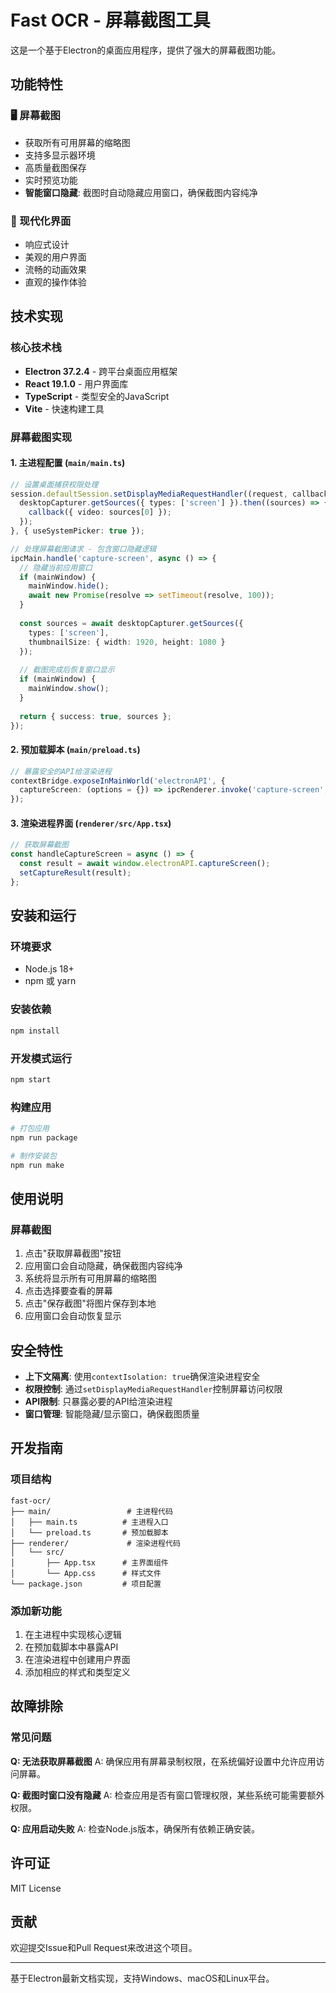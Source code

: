 # Fast OCR - 屏幕截图工具

这是一个基于Electron的桌面应用程序，提供了强大的屏幕截图功能。

## 功能特性

### 🖥️ 屏幕截图
- 获取所有可用屏幕的缩略图
- 支持多显示器环境
- 高质量截图保存
- 实时预览功能
- **智能窗口隐藏**: 截图时自动隐藏应用窗口，确保截图内容纯净

### 🎨 现代化界面
- 响应式设计
- 美观的用户界面
- 流畅的动画效果
- 直观的操作体验

## 技术实现

### 核心技术栈
- **Electron 37.2.4** - 跨平台桌面应用框架
- **React 19.1.0** - 用户界面库
- **TypeScript** - 类型安全的JavaScript
- **Vite** - 快速构建工具

### 屏幕截图实现

#### 1. 主进程配置 (`main/main.ts`)
```typescript
// 设置桌面捕获权限处理
session.defaultSession.setDisplayMediaRequestHandler((request, callback) => {
  desktopCapturer.getSources({ types: ['screen'] }).then((sources) => {
    callback({ video: sources[0] });
  });
}, { useSystemPicker: true });

// 处理屏幕截图请求 - 包含窗口隐藏逻辑
ipcMain.handle('capture-screen', async () => {
  // 隐藏当前应用窗口
  if (mainWindow) {
    mainWindow.hide();
    await new Promise(resolve => setTimeout(resolve, 100));
  }
  
  const sources = await desktopCapturer.getSources({ 
    types: ['screen'],
    thumbnailSize: { width: 1920, height: 1080 }
  });
  
  // 截图完成后恢复窗口显示
  if (mainWindow) {
    mainWindow.show();
  }
  
  return { success: true, sources };
});
```

#### 2. 预加载脚本 (`main/preload.ts`)
```typescript
// 暴露安全的API给渲染进程
contextBridge.exposeInMainWorld('electronAPI', {
  captureScreen: (options = {}) => ipcRenderer.invoke('capture-screen', options)
});
```

#### 3. 渲染进程界面 (`renderer/src/App.tsx`)
```typescript
// 获取屏幕截图
const handleCaptureScreen = async () => {
  const result = await window.electronAPI.captureScreen();
  setCaptureResult(result);
};
```

## 安装和运行

### 环境要求
- Node.js 18+
- npm 或 yarn

### 安装依赖
```bash
npm install
```

### 开发模式运行
```bash
npm start
```

### 构建应用
```bash
# 打包应用
npm run package

# 制作安装包
npm run make
```

## 使用说明

### 屏幕截图
1. 点击"获取屏幕截图"按钮
2. 应用窗口会自动隐藏，确保截图内容纯净
3. 系统将显示所有可用屏幕的缩略图
4. 点击选择要查看的屏幕
5. 点击"保存截图"将图片保存到本地
6. 应用窗口会自动恢复显示

## 安全特性

- **上下文隔离**: 使用`contextIsolation: true`确保渲染进程安全
- **权限控制**: 通过`setDisplayMediaRequestHandler`控制屏幕访问权限
- **API限制**: 只暴露必要的API给渲染进程
- **窗口管理**: 智能隐藏/显示窗口，确保截图质量

## 开发指南

### 项目结构
```
fast-ocr/
├── main/                 # 主进程代码
│   ├── main.ts          # 主进程入口
│   └── preload.ts       # 预加载脚本
├── renderer/             # 渲染进程代码
│   └── src/
│       ├── App.tsx      # 主界面组件
│       └── App.css      # 样式文件
└── package.json         # 项目配置
```

### 添加新功能
1. 在主进程中实现核心逻辑
2. 在预加载脚本中暴露API
3. 在渲染进程中创建用户界面
4. 添加相应的样式和类型定义

## 故障排除

### 常见问题

**Q: 无法获取屏幕截图**
A: 确保应用有屏幕录制权限，在系统偏好设置中允许应用访问屏幕。

**Q: 截图时窗口没有隐藏**
A: 检查应用是否有窗口管理权限，某些系统可能需要额外权限。

**Q: 应用启动失败**
A: 检查Node.js版本，确保所有依赖正确安装。

## 许可证

MIT License

## 贡献

欢迎提交Issue和Pull Request来改进这个项目。

---

基于Electron最新文档实现，支持Windows、macOS和Linux平台。 